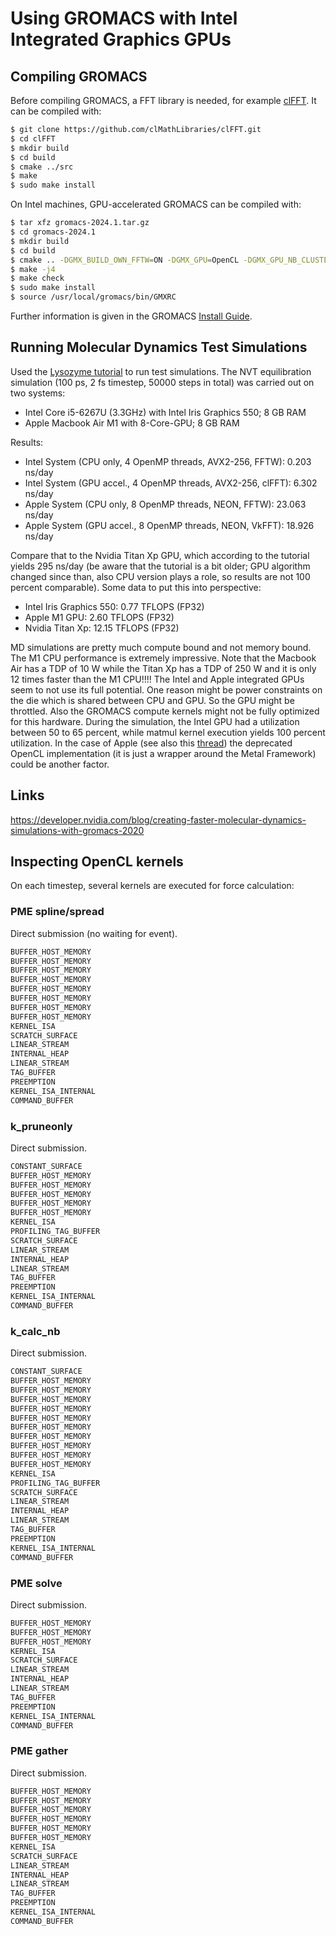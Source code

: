 # Using GROMACS with Intel Integrated Graphics GPUs

## Compiling GROMACS
Before compiling GROMACS, a FFT library is needed, for example [clFFT](https://github.com/clMathLibraries/clFFT). It can be compiled with:
```sh
$ git clone https://github.com/clMathLibraries/clFFT.git
$ cd clFFT
$ mkdir build
$ cd build
$ cmake ../src
$ make
$ sudo make install
```
On Intel machines, GPU-accelerated GROMACS can be compiled with:
```sh
$ tar xfz gromacs-2024.1.tar.gz
$ cd gromacs-2024.1
$ mkdir build
$ cd build
$ cmake .. -DGMX_BUILD_OWN_FFTW=ON -DGMX_GPU=OpenCL -DGMX_GPU_NB_CLUSTER_SIZE=4 -DCMAKE_BUILD_TYPE=Debug -DREGRESSIONTEST_DOWNLOAD=ON
$ make -j4
$ make check
$ sudo make install
$ source /usr/local/gromacs/bin/GMXRC
```
Further information is given in the GROMACS [Install Guide](https://manual.gromacs.org/documentation/current/install-guide/index.html).

## Running Molecular Dynamics Test Simulations
Used the [Lysozyme tutorial](http://www.mdtutorials.com/gmx/lysozyme) to run test simulations. The NVT equilibration simulation (100 ps, 2 fs timestep, 50000 steps in total) was carried out on two systems:

- Intel Core i5-6267U (3.3GHz) with Intel Iris Graphics 550; 8 GB RAM
- Apple Macbook Air M1 with 8-Core-GPU; 8 GB RAM

Results:

- Intel System (CPU only, 4 OpenMP threads, AVX2-256, FFTW): 0.203 ns/day
- Intel System (GPU accel., 4 OpenMP threads, AVX2-256, clFFT): 6.302 ns/day
- Apple System (CPU only, 8 OpenMP threads, NEON, FFTW): 23.063 ns/day 
- Apple System (GPU accel., 8 OpenMP threads, NEON, VkFFT): 18.926 ns/day

Compare that to the Nvidia Titan Xp GPU, which according to the tutorial yields 295 ns/day
 (be aware that the tutorial is a bit older; GPU algorithm changed since than, also CPU version plays a role, so results are not 100 percent comparable). Some data to put this into perspective:

- Intel Iris Graphics 550:      0.77 TFLOPS (FP32)
- Apple M1 GPU:                 2.60 TFLOPS (FP32)
- Nvidia Titan Xp:             12.15 TFLOPS (FP32)

MD simulations are pretty much compute bound and not memory bound.
The M1 CPU performance is extremely impressive.
Note that the Macbook Air has a TDP of 10 W while the Titan Xp has a TDP of 250 W and it is only 12 times faster than the M1 CPU!!!!
The Intel and Apple integrated GPUs seem to not use its full potential. One reason might be power constraints on the die which is shared between CPU and GPU. So the GPU might be throttled. Also the GROMACS compute kernels might not be fully optimized for this hardware. During the simulation, the Intel GPU had a utilization between 50 to 65 percent, while matmul kernel execution yields 100 percent utilization. In the case of Apple (see also this [thread](https://gromacs.bioexcel.eu/t/gpu-acceleration-on-mac-m1-mini/2938)) the deprecated OpenCL implementation (it is just a wrapper around the Metal Framework) could be another factor.

## Links
<https://developer.nvidia.com/blog/creating-faster-molecular-dynamics-simulations-with-gromacs-2020>

## Inspecting OpenCL kernels
On each timestep, several kernels are executed for force calculation:

### PME spline/spread
Direct submission (no waiting for event).
```sh
BUFFER_HOST_MEMORY
BUFFER_HOST_MEMORY
BUFFER_HOST_MEMORY
BUFFER_HOST_MEMORY
BUFFER_HOST_MEMORY
BUFFER_HOST_MEMORY
BUFFER_HOST_MEMORY
BUFFER_HOST_MEMORY
KERNEL_ISA
SCRATCH_SURFACE
LINEAR_STREAM
INTERNAL_HEAP
LINEAR_STREAM
TAG_BUFFER
PREEMPTION
KERNEL_ISA_INTERNAL
COMMAND_BUFFER
```

### k\_pruneonly
Direct submission.
```sh
CONSTANT_SURFACE
BUFFER_HOST_MEMORY
BUFFER_HOST_MEMORY
BUFFER_HOST_MEMORY
BUFFER_HOST_MEMORY
BUFFER_HOST_MEMORY
KERNEL_ISA
PROFILING_TAG_BUFFER
SCRATCH_SURFACE
LINEAR_STREAM
INTERNAL_HEAP
LINEAR_STREAM
TAG_BUFFER
PREEMPTION
KERNEL_ISA_INTERNAL
COMMAND_BUFFER
```

### k\_calc\_nb
Direct submission.
```sh
CONSTANT_SURFACE
BUFFER_HOST_MEMORY
BUFFER_HOST_MEMORY
BUFFER_HOST_MEMORY
BUFFER_HOST_MEMORY
BUFFER_HOST_MEMORY
BUFFER_HOST_MEMORY
BUFFER_HOST_MEMORY
BUFFER_HOST_MEMORY
BUFFER_HOST_MEMORY
BUFFER_HOST_MEMORY
KERNEL_ISA
PROFILING_TAG_BUFFER
SCRATCH_SURFACE
LINEAR_STREAM
INTERNAL_HEAP
LINEAR_STREAM
TAG_BUFFER
PREEMPTION
KERNEL_ISA_INTERNAL
COMMAND_BUFFER
```

### PME solve
Direct submission.
```sh
BUFFER_HOST_MEMORY
BUFFER_HOST_MEMORY
BUFFER_HOST_MEMORY
KERNEL_ISA
SCRATCH_SURFACE
LINEAR_STREAM
INTERNAL_HEAP
LINEAR_STREAM
TAG_BUFFER
PREEMPTION
KERNEL_ISA_INTERNAL
COMMAND_BUFFER
```

### PME gather
Direct submission.
```sh
BUFFER_HOST_MEMORY
BUFFER_HOST_MEMORY
BUFFER_HOST_MEMORY
BUFFER_HOST_MEMORY
BUFFER_HOST_MEMORY
BUFFER_HOST_MEMORY
KERNEL_ISA
SCRATCH_SURFACE
LINEAR_STREAM
INTERNAL_HEAP
LINEAR_STREAM
TAG_BUFFER
PREEMPTION
KERNEL_ISA_INTERNAL
COMMAND_BUFFER
```




